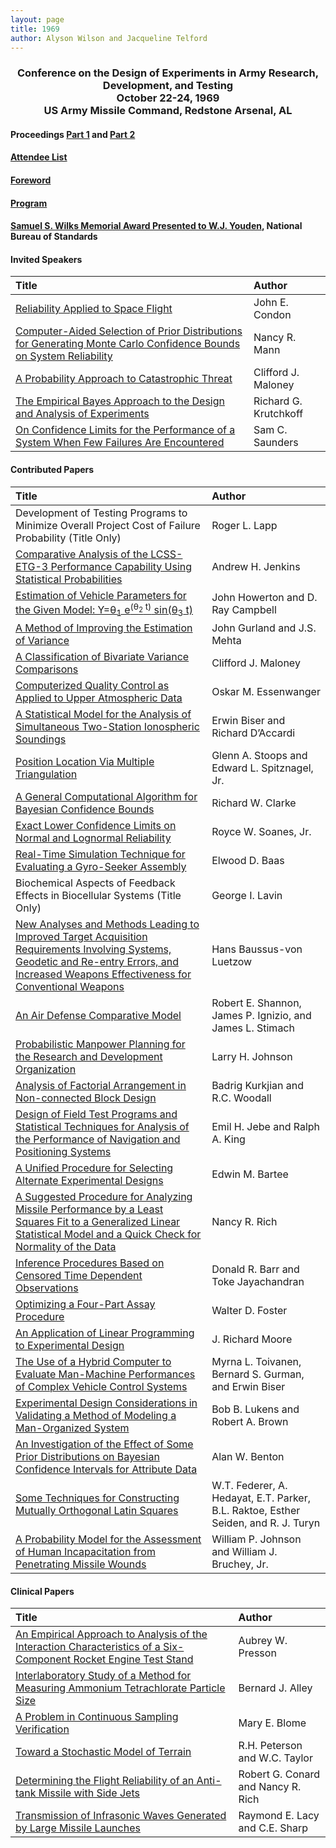 ```yaml
---
layout: page
title: 1969
author: Alyson Wilson and Jacqueline Telford
---
```

<div align="center"><h3>Conference on the Design of Experiments in Army Research, Development, and Testing<br>
October 22-24, 1969<br>
US Army Missile Command, Redstone Arsenal, AL</h3></div>


#### Proceedings [Part 1](https://alysongwilson.github.io/ACAS/DOE2/DOE15_Part1.pdf#page=2) and [Part 2](https://alysongwilson.github.io/ACAS/DOE2/DOE15_Part2.pdf#page=1)

#### [Attendee List](https://alysongwilson.github.io/ACAS/DOE2/DOE15_Part2.pdf#page=337)

#### [Foreword](https://alysongwilson.github.io/ACAS/DOE2/DOE15_Part1.pdf#page=5)

#### [Program](https://alysongwilson.github.io/ACAS/DOE2/DOE15_Part1.pdf#page=10)

#### [Samuel S. Wilks Memorial Award Presented to W.J. Youden](https://alysongwilson.github.io/ACAS/DOE2/DOE15_Part2.pdf#page=89), National Bureau of Standards


#### Invited Speakers

| Title | Author |
| :--- | :--- |
| [Reliability Applied to Space Flight](https://alysongwilson.github.io/ACAS/DOE2/DOE15_Part1.pdf#page=20) | John E. Condon |
| [Computer-Aided Selection of Prior Distributions for Generating Monte Carlo Confidence Bounds on System Reliability](https://alysongwilson.github.io/ACAS/DOE2/DOE15_Part1.pdf#page=25) | Nancy R. Mann |
| [A Probability Approach to Catastrophic Threat](https://alysongwilson.github.io/ACAS/DOE2/DOE15_Part2.pdf#page=43) | Clifford J. Maloney |
| [The Empirical Bayes Approach to the Design and Analysis of Experiments](https://alysongwilson.github.io/ACAS/DOE2/DOE15_Part2.pdf#page=70) | Richard G. Krutchkoff |
| [On Confidence Limits for the Performance of a System When Few Failures Are Encountered](https://alysongwilson.github.io/ACAS/DOE2/DOE15_Part2.pdf#page=281) | Sam C. Saunders |


#### Contributed Papers

| Title | Author |
| :--- | :--- |
| Development of Testing Programs to Minimize Overall Project Cost of Failure Probability (Title Only) | Roger L. Lapp |
| [Comparative Analysis of the LCSS-ETG-3 Performance Capability Using Statistical Probabilities](https://alysongwilson.github.io/ACAS/DOE2/DOE15_Part1.pdf#page=44) | Andrew H. Jenkins |
| [Estimation of Vehicle Parameters for the Given Model: Y=θ<sub>1</sub> e<sup>(θ<sub>2</sub> t)</sup> sin⁡(θ<sub>3</sub> t)](https://alysongwilson.github.io/ACAS/DOE2/DOE15_Part1.pdf#page=91) | John Howerton and D. Ray Campbell |
| [A Method of Improving the Estimation of Variance](https://alysongwilson.github.io/ACAS/DOE2/DOE15_Part1.pdf#page=113) | John Gurland and J.S. Mehta |
| [A Classification of Bivariate Variance Comparisons](https://alysongwilson.github.io/ACAS/DOE2/DOE15_Part1.pdf#page=128) | Clifford J. Maloney |
| [Computerized Quality Control as Applied to Upper Atmospheric Data](https://alysongwilson.github.io/ACAS/DOE2/DOE15_Part1.pdf#page=138) | Oskar M. Essenwanger |
| [A Statistical Model for the Analysis of Simultaneous Two-Station Ionospheric Soundings](https://alysongwilson.github.io/ACAS/DOE2/DOE15_Part1.pdf#page=161) | Erwin Biser and Richard D’Accardi |
| [Position Location Via Multiple Triangulation](https://alysongwilson.github.io/ACAS/DOE2/DOE15_Part1.pdf#page=203) | Glenn A. Stoops and Edward L. Spitznagel, Jr. |
| [A General Computational Algorithm for Bayesian Confidence Bounds](https://alysongwilson.github.io/ACAS/DOE2/DOE15_Part1.pdf#page=211) | Richard W. Clarke |
| [Exact Lower Confidence Limits on Normal and Lognormal Reliability](https://alysongwilson.github.io/ACAS/DOE2/DOE15_Part1.pdf#page=219) | Royce W. Soanes, Jr. |
| [Real-Time Simulation Technique for Evaluating a Gyro-Seeker Assembly](https://alysongwilson.github.io/ACAS/DOE2/DOE15_Part1.pdf#page=229) | Elwood D. Baas |
| Biochemical Aspects of Feedback Effects in Biocellular Systems (Title Only) | George I. Lavin |
| [New Analyses and Methods Leading to Improved Target Acquisition Requirements Involving Systems, Geodetic and Re-entry Errors, and Increased Weapons Effectiveness for Conventional Weapons](https://alysongwilson.github.io/ACAS/DOE2/DOE15_Part1.pdf#page=292) | Hans Baussus-von Luetzow |
| [An Air Defense Comparative Model](https://alysongwilson.github.io/ACAS/DOE2/DOE15_Part1.pdf#page=306) | Robert E. Shannon, James P. Ignizio, and James L. Stimach |
| [Probabilistic Manpower Planning for the Research and Development Organization](https://alysongwilson.github.io/ACAS/DOE2/DOE15_Part1.pdf#page=328) | Larry H. Johnson |
| [Analysis of Factorial Arrangement in Non-connected Block Design](https://alysongwilson.github.io/ACAS/DOE2/DOE15_Part1.pdf#page=349) | Badrig Kurkjian and R.C. Woodall |
| [Design of Field Test Programs and Statistical Techniques for Analysis of the Performance of Navigation and Positioning Systems](https://alysongwilson.github.io/ACAS/DOE2/DOE15_Part1.pdf#page=361) | Emil H. Jebe and Ralph A. King |
| [A Unified Procedure for Selecting Alternate Experimental Designs](https://alysongwilson.github.io/ACAS/DOE2/DOE15_Part1.pdf#page=385) | Edwin M. Bartee |
| [A Suggested Procedure for Analyzing Missile Performance by a Least Squares Fit to a Generalized Linear Statistical Model and a Quick Check for Normality of the Data](https://alysongwilson.github.io/ACAS/DOE2/DOE15_Part1.pdf#page=448) | Nancy R. Rich |
| [Inference Procedures Based on Censored Time Dependent Observations](https://alysongwilson.github.io/ACAS/DOE2/DOE15_Part1.pdf#page=506) | Donald R. Barr and Toke Jayachandran |
| [Optimizing a Four-Part Assay Procedure](https://alysongwilson.github.io/ACAS/DOE2/DOE15_Part2.pdf#page=1) | Walter D. Foster |
| [An Application of Linear Programming to Experimental Design](https://alysongwilson.github.io/ACAS/DOE2/DOE15_Part2.pdf#page=7) | J. Richard Moore |
| [The Use of a Hybrid Computer to Evaluate Man-Machine Performances of Complex Vehicle Control Systems](https://alysongwilson.github.io/ACAS/DOE2/DOE15_Part2.pdf#page=96) | Myrna L. Toivanen, Bernard S. Gurman, and Erwin Biser |
| [Experimental Design Considerations in Validating a Method of Modeling a Man-Organized System](https://alysongwilson.github.io/ACAS/DOE2/DOE15_Part2.pdf#page=142) | Bob B. Lukens and Robert A. Brown |
| [An Investigation of the Effect of Some Prior Distributions on Bayesian Confidence Intervals for Attribute Data](https://alysongwilson.github.io/ACAS/DOE2/DOE15_Part2.pdf#page=152) | Alan W. Benton |
| [Some Techniques for Constructing Mutually Orthogonal Latin Squares](https://alysongwilson.github.io/ACAS/DOE2/DOE15_Part2.pdf#page=161) | W.T. Federer, A. Hedayat, E.T. Parker, B.L. Raktoe, Esther Seiden, and R. J. Turyn |
| [A Probability Model for the Assessment of Human Incapacitation from Penetrating Missile Wounds](https://alysongwilson.github.io/ACAS/DOE2/DOE15_Part2.pdf#page=318) | William P. Johnson and William J. Bruchey, Jr. |


#### Clinical Papers

| Title | Author |
| :--- | :--- |
| [An Empirical Approach to Analysis of the Interaction Characteristics of a Six-Component Rocket Engine Test Stand](https://alysongwilson.github.io/ACAS/DOE2/DOE15_Part1.pdf#page=257) | Aubrey W. Presson |
| [Interlaboratory Study of a Method for Measuring Ammonium Tetrachlorate Particle Size](https://alysongwilson.github.io/ACAS/DOE2/DOE15_Part1.pdf#page=278) | Bernard J. Alley |
| [A Problem in Continuous Sampling Verification](https://alysongwilson.github.io/ACAS/DOE2/DOE15_Part1.pdf#page=415) | Mary E. Blome |
| [Toward a Stochastic Model of Terrain](https://alysongwilson.github.io/ACAS/DOE2/DOE15_Part1.pdf#page=434) | R.H. Peterson and W.C. Taylor |
| [Determining the Flight Reliability of an Anti-tank Missile with Side Jets](https://alysongwilson.github.io/ACAS/DOE2/DOE15_Part2.pdf#page=27) | Robert G. Conard and Nancy R. Rich |
| [Transmission of Infrasonic Waves Generated by Large Missile Launches](https://alysongwilson.github.io/ACAS/DOE2/DOE15_Part2.pdf#page=15) | Raymond E. Lacy and C.E. Sharp |
